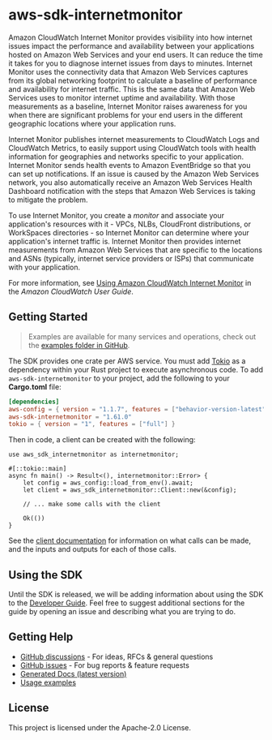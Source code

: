 # aws-sdk-internetmonitor

Amazon CloudWatch Internet Monitor provides visibility into how internet issues impact the performance and availability between your applications hosted on Amazon Web Services and your end users. It can reduce the time it takes for you to diagnose internet issues from days to minutes. Internet Monitor uses the connectivity data that Amazon Web Services captures from its global networking footprint to calculate a baseline of performance and availability for internet traffic. This is the same data that Amazon Web Services uses to monitor internet uptime and availability. With those measurements as a baseline, Internet Monitor raises awareness for you when there are significant problems for your end users in the different geographic locations where your application runs.

Internet Monitor publishes internet measurements to CloudWatch Logs and CloudWatch Metrics, to easily support using CloudWatch tools with health information for geographies and networks specific to your application. Internet Monitor sends health events to Amazon EventBridge so that you can set up notifications. If an issue is caused by the Amazon Web Services network, you also automatically receive an Amazon Web Services Health Dashboard notification with the steps that Amazon Web Services is taking to mitigate the problem.

To use Internet Monitor, you create a _monitor_ and associate your application's resources with it - VPCs, NLBs, CloudFront distributions, or WorkSpaces directories - so Internet Monitor can determine where your application's internet traffic is. Internet Monitor then provides internet measurements from Amazon Web Services that are specific to the locations and ASNs (typically, internet service providers or ISPs) that communicate with your application.

For more information, see [Using Amazon CloudWatch Internet Monitor](https://docs.aws.amazon.com/AmazonCloudWatch/latest/monitoring/CloudWatch-InternetMonitor.html) in the _Amazon CloudWatch User Guide_.

## Getting Started

> Examples are available for many services and operations, check out the
> [examples folder in GitHub](https://github.com/awslabs/aws-sdk-rust/tree/main/examples).

The SDK provides one crate per AWS service. You must add [Tokio](https://crates.io/crates/tokio)
as a dependency within your Rust project to execute asynchronous code. To add `aws-sdk-internetmonitor` to
your project, add the following to your **Cargo.toml** file:

```toml
[dependencies]
aws-config = { version = "1.1.7", features = ["behavior-version-latest"] }
aws-sdk-internetmonitor = "1.61.0"
tokio = { version = "1", features = ["full"] }
```

Then in code, a client can be created with the following:

```rust,no_run
use aws_sdk_internetmonitor as internetmonitor;

#[::tokio::main]
async fn main() -> Result<(), internetmonitor::Error> {
    let config = aws_config::load_from_env().await;
    let client = aws_sdk_internetmonitor::Client::new(&config);

    // ... make some calls with the client

    Ok(())
}
```

See the [client documentation](https://docs.rs/aws-sdk-internetmonitor/latest/aws_sdk_internetmonitor/client/struct.Client.html)
for information on what calls can be made, and the inputs and outputs for each of those calls.

## Using the SDK

Until the SDK is released, we will be adding information about using the SDK to the
[Developer Guide](https://docs.aws.amazon.com/sdk-for-rust/latest/dg/welcome.html). Feel free to suggest
additional sections for the guide by opening an issue and describing what you are trying to do.

## Getting Help

* [GitHub discussions](https://github.com/awslabs/aws-sdk-rust/discussions) - For ideas, RFCs & general questions
* [GitHub issues](https://github.com/awslabs/aws-sdk-rust/issues/new/choose) - For bug reports & feature requests
* [Generated Docs (latest version)](https://awslabs.github.io/aws-sdk-rust/)
* [Usage examples](https://github.com/awslabs/aws-sdk-rust/tree/main/examples)

## License

This project is licensed under the Apache-2.0 License.

